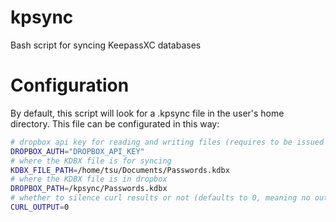 # kpsync
Bash script for syncing KeepassXC databases

# Configuration
By default, this script will look for a .kpsync file in the user's home directory. This file can be configurated in this way:
```sh
# dropbox api key for reading and writing files (requires to be issued with files.metadata.write, files.metadata.read, files.content.write, files.content.read scopes)
DROPBOX_AUTH="DROPBOX_API_KEY"
# where the KDBX file is for syncing
KDBX_FILE_PATH=/home/tsu/Documents/Passwords.kdbx
# where the KDBX file is in dropbox
DROPBOX_PATH=/kpsync/Passwords.kdbx
# whether to silence curl results or not (defaults to 0, meaning no output)
CURL_OUTPUT=0
```
